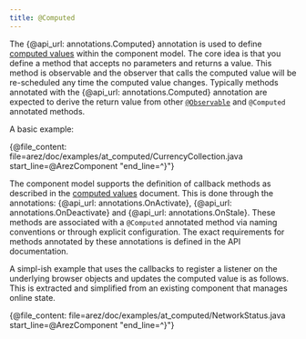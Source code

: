 ```yaml
---
title: @Computed
---
```


The {@api_url: annotations.Computed} annotation is used to define [computed values](computed_values.md) within
the component model. The core idea is that you define a method that accepts no parameters and returns a value.
This method is observable and the observer that calls the computed value will be re-scheduled any time the computed
value changes. Typically methods annotated with the {@api_url: annotations.Computed} annotation are expected to
derive the return value from other [`@Observable`](at_observable.md) and `@Computed` annotated methods.

A basic example:

{@file_content: file=arez/doc/examples/at_computed/CurrencyCollection.java start_line=@ArezComponent "end_line=^}"}

The component model supports the definition of callback methods as described in the
[computed values](computed_values.md) document. This is done through the annotations:
{@api_url: annotations.OnActivate}, {@api_url: annotations.OnDeactivate} and {@api_url: annotations.OnStale}.
These methods are associated with a `@Computed` annotated method via naming conventions or through explicit
configuration. The exact requirements for methods annotated by these annotations is defined in the API documentation.

A simpl-ish example that uses the callbacks to register a listener on the underlying browser objects and
updates the computed value is as follows. This is extracted and simplified from an existing component that
manages online state.

{@file_content: file=arez/doc/examples/at_computed/NetworkStatus.java start_line=@ArezComponent "end_line=^}"}
